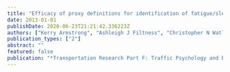 ```yaml
---
title: "Efficacy of proxy definitions for identification of fatigue/sleep-related crashes: An Australian evaluation"
date: 2013-01-01
publishDate: 2020-06-23T21:21:42.336223Z
authors: ["Kerry Armstrong", "Ashleigh J Filtness", "Christopher N Watling", "Peter Barraclough", "Narelle Haworth"]
publication_types: ["2"]
abstract: ""
featured: false
publication: "*Transportation Research Part F: Traffic Psychology and Behaviour*"
---
```


